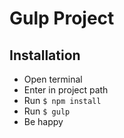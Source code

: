 # Gulp Project

## Installation
- Open terminal
- Enter in project path
- Run `$ npm install`
- Run `$ gulp`
- Be happy
